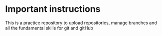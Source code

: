 # Important instructions

This is a practice repository to upload repositories, manage branches and all the fundamental skills for git and gitHub

